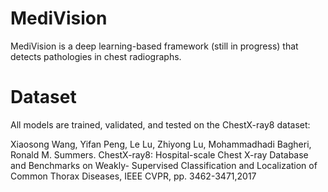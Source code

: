 # MediVision
MediVision is a deep learning-based framework (still in progress) that detects pathologies in chest radiographs.

# Dataset
All models are trained, validated, and tested on the ChestX-ray8 dataset:

Xiaosong Wang, Yifan Peng, Le Lu, Zhiyong Lu, Mohammadhadi Bagheri, Ronald M. Summers.
ChestX-ray8: Hospital-scale Chest X-ray Database and Benchmarks on Weakly- Supervised
Classification and Localization of Common Thorax Diseases, IEEE CVPR, pp. 3462-3471,2017
